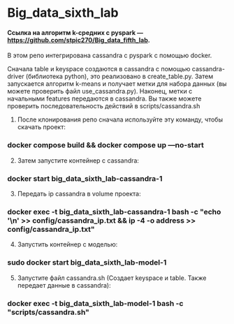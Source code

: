 # Big_data_sixth_lab

#### Ссылка на алгоритм k-средних с pyspark — https://github.com/stpic270/Big_data_fifth_lab. 

В этом репо интегрирована cassandra с pyspark с помощью docker. 

Сначала table и keyspace создаются в cassandra с помощью cassandra-driver (библиотека python), это реализовано в create_table.py. Затем запускается алгоритм k-means и получает метки для набора данных (вы можете проверить файл use_cassandra.py). Наконец, метки с начальными features передаются в cassandra. Вы также можете проверить последовательность действий в scripts/cassandra.sh

1) После клонирования репо cначала используйте эту команду, чтобы скачать проект:
### docker compose build && docker compose up —no-start
2) Затем запустите контейнер с cassandra:
### docker start big_data_sixth_lab-cassandra-1
3) Передать ip cassandra в volume проекта:
### docker exec -t big_data_sixth_lab-cassandra-1 bash -c "echo '\n' >> config/cassandra_ip.txt && ip -4 -o address >> config/cassandra_ip.txt"
4) Запустить контейнер с моделью:
### sudo docker start big_data_sixth_lab-model-1
5) Запустите файл cassandra.sh (Cоздает keyspace и table. Также передает данные в cassandra):
### docker exec -t big_data_sixth_lab-model-1 bash -c "scripts/cassandra.sh"